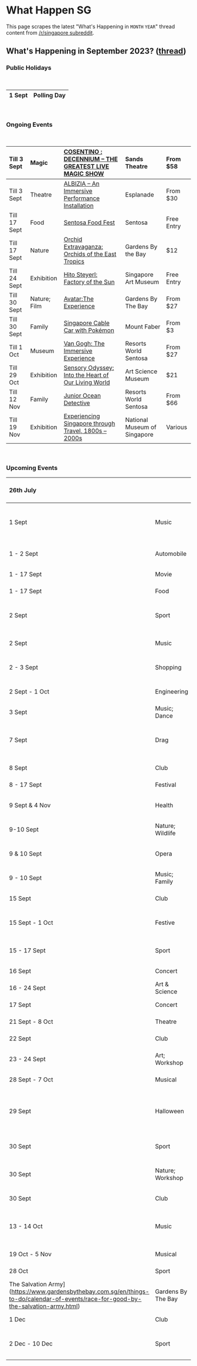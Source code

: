 # What Happen SG

This page scrapes the latest "What's Happening in `MONTH` `YEAR`" thread content from [/r/singapore subreddit](https://www.reddit.com/r/singapore/).

<!-- START HAPPENING -->
## What's Happening in September 2023? ([thread](https://www.reddit.com/r/singapore/comments/163gj6s/whats_happening_in_september_2023/))

### Public Holidays

&#x200B;

|1 Sept|Polling Day|
|:-|:-|


&#x200B;

### Ongoing Events

&#x200B;

|Till 3 Sept|Magic|[COSENTINO : DECENNIUM – THE GREATEST LIVE MAGIC SHOW](https://www.marinabaysands.com/entertainment/shows/cosentino-decennium.html)|Sands Theatre|From $58|
|:-|:-|:-|:-|:-|
|Till 3 Sept|Theatre|[ALBIZIA – An Immersive Performance Installation](https://www.esplanade.com/whats-on/festivals-and-series/series/the-studios/events/albizia-an-immersive-performance-installation)|Esplanade|From $30|
|Till 17 Sept|Food|[Sentosa Food Fest](https://www.sentosa.com.sg/campaigns/foodfest/?utm_source=google&utm_medium=sembrand&utm_campaign=foodfest23&gclid=EAIaIQobChMI9diXxqe4gAMVUaiWCh2Y6wr9EAAYASAAEgLZD_D_BwE&gclsrc=aw.ds)|Sentosa|Free Entry|
|Till 17 Sept|Nature|[Orchid Extravaganza: Orchids of the East Tropics](https://www.gardensbythebay.com.sg/en/things-to-do/calendar-of-events/orchid-extravaganza-2023.html)|Gardens By the Bay|$12|
|Till 24 Sept|Exhibition|[Hito Steyerl: Factory of the Sun](https://www.singaporeartmuseum.sg/Art-Events/Exhibitions/Hito-Factory-of-the-Sun)|Singapore Art Museum|Free Entry|
|Till 30 Sept|Nature; Film|[Avatar:The Experience](https://www.gardensbythebay.com.sg/en/things-to-do/calendar-of-events/cloud-forest-featuring-avatar-the-experience.html)|Gardens By The Bay|From $27|
|Till 30 Sept|Family|[Singapore Cable Car with Pokémon](https://www.sentosa.com.sg/en/things-to-do/attractions/singapore-cable-car/)|Mount Faber|From $3|
|Till 1 Oct|Museum|[Van Gogh: The Immersive Experience](https://www.sentosa.com.sg/en/things-to-do/events/van-gogh-the-immersive-experience/)|Resorts World Sentosa|From $27|
|Till 29 Oct|Exhibition|[Sensory Odyssey: Into the Heart of Our Living World](https://www.marinabaysands.com/museum/exhibitions/sensory-odyssey.html)|Art Science Museum|$21|
|Till 12 Nov|Family|[Junior Ocean Detective](https://www.sentosa.com.sg/en/things-to-do/events/junior-ocean-detective/)|Resorts World Sentosa|From $66|
|Till 19 Nov|Exhibition|[Experiencing Singapore through Travel, 1800s – 2000s](https://www.nhb.gov.sg/nationalmuseum/our-exhibitions/exhibition-list/now-boarding)|National Museum of Singapore|Various|

&#x200B;

### Upcoming Events

|26th July||[Opening of The Palawan @ Sentosa](https://secretsingapore.co/new-attractions-in-sentosa/)|Sentosa|Varies|
|:-|:-|:-|:-|:-|
|1 Sept|Music|[Vamos a Cuba](https://www.esplanade.com/whats-on/festivals-and-series/free-programmes/2023/crossing-borders/vamos-a-cuba)|DBS Foundation Outdoor Theatre at Esplanade|Free|
|1 - 2 Sept|Automobile|[EV Polestar Showcase](https://www.sentosa.com.sg/en/things-to-do/events/ev-polestar-showcase/)|Palawan Green, Sentosa|Free|
|1 - 17 Sept|Movie|[Movies by the Beach](https://www.sentosa.com.sg/en/things-to-do/events/movies-by-the-beach/)|Sentosa|Free|
|1 - 17 Sept|Food|[Food Truck Fiesta](https://www.sentosa.com.sg/en/things-to-do/events/food-truck-fiesta/)|Sentosa|Free Entry|
|2 Sept|Sport|[the bike bus + hacking workshop](https://www.esplanade.com/whats-on/festivals-and-series/series/visual-arts/the-bike-bus-hacking-workshop)|Esplanade Basement Carpark B2|From $28.50|
|2 Sept|Music|[Chloe Chua Plays Paganini](https://www.esplanade.com/whats-on/2023/chloe-chua-plays-paganini)|Esplanade Concert Hall|From $15|
|2 - 3 Sept|Shopping|[Festive Market by Sunday Social](https://www.sentosa.com.sg/en/things-to-do/events/festive-market/)|Sentosa|Free Entry|
|2  Sept - 1 Oct|Engineering|[The Ocean Imagineer's Work Studio](https://www.marinabaysands.com/museum/events/ocean-imagineers-work-studio.html)|Artscience Museum|Free|
|3 Sept|Music; Dance|[The Soul of Spain](https://www.esplanade.com/whats-on/festivals-and-series/free-programmes/2023/crossing-borders/the-soul-of-spain)|Esplanade Concourse|Free|
|7 Sept|Drag|[RUPAUL’S DRAG RACE WERQ THE WORLD TOUR SINGAPORE](https://www.thestar.sg/event/rupauls-drag-race-werq-world-tour-singapore/)|The Star Theatre|From $148|
|8 Sept|Club|[Ben Nicky](https://marqueesingapore.com/event/marquee-presents-ben-nicky-2/)|Marquee|From $20|
|8 - 17 Sept|Festival|[GPSS 2023 Sentosa](https://www.sentosa.com.sg/en/things-to-do/events/gpss-2023-sentosa/)|Sentosa|Free Entry|
|9 Sept & 4 Nov|Health|[Happy Me Happy You](https://www.gardensbythebay.com.sg/en/things-to-do/calendar-of-events/Happy-Me-Happy-You.html)|Gardens By The Bay|$5|
|9-10 Sept|Nature; Wildlife|[Birdwatching at Choa Chu Kang](https://www.esplanade.com/whats-on/festivals-and-series/series/the-studios/events/birdwatching-at-choa-chu-kang)|Choa Chu Kang|$18|
|9 & 10 Sept|Opera|[Julius Caesar in Egypt](https://sistic.com.sg/events/Julius0923)|Goodman Arts Centre|From $48|
|9 - 10 Sept|Music; Family|[Little Red Riding Hood](https://www.sso.org.sg/whats-on/concerts-for-children-little-red-riding-hood)|Victoria Concert Hall|From $25|
|15 Sept|Club|[Tim Hox](https://marqueesingapore.com/event/marquee-presents-hardwell-supported-by-tim-hox-2/)|Marquee|From $80|
|15 Sept - 1 Oct|Festive|[Mid-Autumn Festival 2023 – Garden of Blooms](https://www.gardensbythebay.com.sg/en/things-to-do/calendar-of-events/mid-autumn-festival-2023-garden-of-blooms.html)|Gardens By The Bay|Free|
|15 - 17 Sept|Sport|[Formula 1 Singapore GP](https://singaporegp.sg/en/tickets/all?gclid=Cj0KCQjw1_SkBhDwARIsANbGpFuJ0uOf9lMF0-0Jla6pPSIGECXMgjkmp4rzKRMP9-XnnrujlCsox44aAnfeEALw_wcB)|Marina Bay Street Circuit|From $128|
|16 Sept|Concert|[POST MALONE](https://singaporegp.sg/en/entertainment/2023-entertainment-line-up)|Padang Stage|From $128|
|16 - 24 Sept|Art & Science|[COMICS ART & SCI FI EXPO](https://www.science.edu.sg/whats-on/comics-art-and-sci-fi-expo/comics-art-sci-fi-expo)|Science Centre|From $15|
|17 Sept|Concert|[Robbie Williams](https://singaporegp.sg/en/entertainment/2023-entertainment-line-up)|Padang Stage|From $128|
|21 Sept - 8 Oct|Theatre|[& JULIET](https://www.marinabaysands.com/entertainment/shows/juliet.html)|Sands Theatre|From $68|
|22 Sept|Club|[Cosmic Gate](https://marqueesingapore.com/event/marquee-presents-cosmic-gate-2/)|Marquee From |From $20|
|23 - 24 Sept|Art; Workshop|[Get Crafty! – Rabbit Lanterns](https://www.gardensbythebay.com.sg/en/things-to-do/calendar-of-events/get-crafty-rabbit-lanterns-by-happy-hands-can.html)|Gardens By The Bay|$27|
|28 Sept - 7 Oct|Musical|[Romeo & Juliet](https://www.sistic.com.sg/events/romeo1023?cid=abaproductions-hmrtb-romeo1023)|Victoria Theatre|From $68|
|29 Sept|Halloween|[Universal Studios Singapore Halloween Horror Nights 11](https://www.sentosa.com.sg/en/things-to-do/events/uss-halloween-horror-nights-11/)|Sentosa|From $79|
|30 Sept|Sport|[DAS Move for Dyslexia 2023](https://www.gardensbythebay.com.sg/en/things-to-do/calendar-of-events/das-move-for-dyslexia-2023.html)|Gardens By The Bay|$30|
|30 Sept|Nature; Workshop|[Get Crafty! – My Little Soil-less House Plant](https://www.gardensbythebay.com.sg/en/things-to-do/calendar-of-events/get-crafty-my-little-soil-less-house-plant-by-little-big-garden.html)|Gardens By The Bay|$27|
|30 Sept|Club|[Nicky Romero](https://marqueesingapore.com/event/marquee-presents-nicky-romero/)|Marquee|From $20|
|13 - 14 Oct|Music|[Dvořák and Tchaikovsky – Hans Graf and Leonidas Kavakos](https://www.sso.org.sg/whats-on/sso-gala-dvorak-tchaikovsky-hans-graf-leonidas-kavakos)|Victoria Concert Hall|From $25|
|19 Oct - 5 Nov|Musical|[MAMMA MIA!](https://www.marinabaysands.com/entertainment/shows/mamma-mia.html)|Sands Theatre|From $68|
|28 Oct|Sport|[Race for Good by
The Salvation Army](https://www.gardensbythebay.com.sg/en/things-to-do/calendar-of-events/race-for-good-by-the-salvation-army.html)|Gardens By The Bay|$70|
|1 Dec|Club|[Marshmello](https://marqueesingapore.com/event/marquee-presents-marshmello/)|Marquee|From $80|
|2 Dec - 10 Dec|Sport|[14th Women’s World Floorball Championships 2023](https://www.sistic.com.sg/events/wfc2023?cid=hmrtb-wfc2023)|Various|From $15|

&#x200B;
<!-- END HAPPENING -->